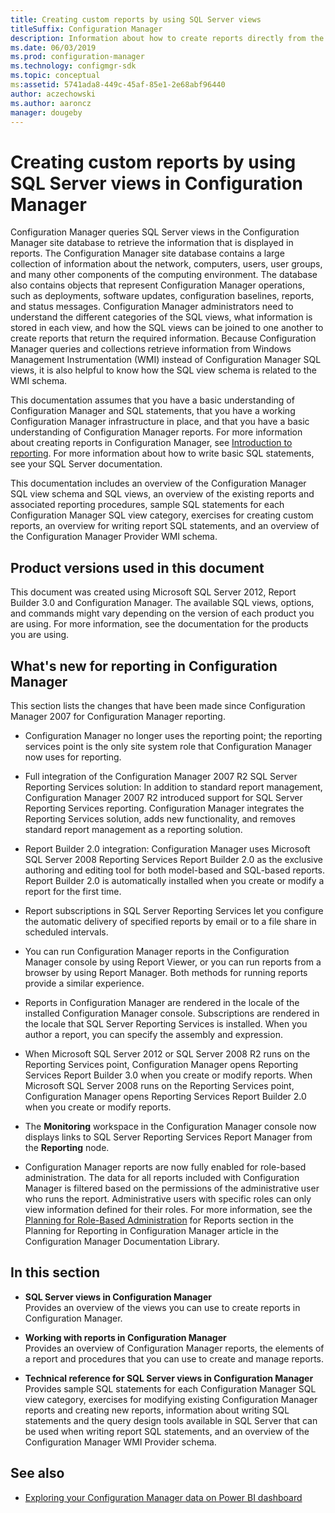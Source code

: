 ```yaml
---
title: Creating custom reports by using SQL Server views
titleSuffix: Configuration Manager
description: Information about how to create reports directly from the Configuration Manager console.
ms.date: 06/03/2019
ms.prod: configuration-manager
ms.technology: configmgr-sdk
ms.topic: conceptual
ms:assetid: 5741ada8-449c-45af-85e1-2e68abf96440
author: aczechowski
ms.author: aaroncz
manager: dougeby
---
```


# Creating custom reports by using SQL Server views in Configuration Manager

Configuration Manager queries SQL Server views in the Configuration Manager site database to retrieve the information that is displayed in reports. The Configuration Manager site database contains a large collection of information about the network, computers, users, user groups, and many other components of the computing environment. The database also contains objects that represent Configuration Manager operations, such as deployments, software updates, configuration baselines, reports, and status messages. Configuration Manager administrators need to understand the different categories of the SQL views, what information is stored in each view, and how the SQL views can be joined to one another to create reports that return the required information. Because Configuration Manager queries and collections retrieve information from Windows Management Instrumentation (WMI) instead of Configuration Manager SQL views, it is also helpful to know how the SQL view schema is related to the WMI schema.

This documentation assumes that you have a basic understanding of Configuration Manager and SQL statements, that you have a working Configuration Manager infrastructure in place, and that you have a basic understanding of Configuration Manager reports. For more information about creating reports in Configuration Manager, see [Introduction to reporting](../../../../core/servers/manage/introduction-to-reporting.md). For more information about how to write basic SQL statements, see your SQL Server documentation.

This documentation includes an overview of the Configuration Manager SQL view schema and SQL views, an overview of the existing reports and associated reporting procedures, sample SQL statements for each Configuration Manager SQL view category, exercises for creating custom reports, an overview for writing report SQL statements, and an overview of the Configuration Manager Provider WMI schema.

## Product versions used in this document

This document was created using Microsoft SQL Server 2012, Report Builder 3.0 and Configuration Manager. The available SQL views, options, and commands might vary depending on the version of each product you are using. For more information, see the documentation for the products you are using.

## What's new for reporting in Configuration Manager

This section lists the changes that have been made since Configuration Manager 2007 for Configuration Manager reporting.

- Configuration Manager no longer uses the reporting point; the reporting services point is the only site system role that Configuration Manager now uses for reporting.

- Full integration of the Configuration Manager 2007 R2 SQL Server Reporting Services solution: In addition to standard report management, Configuration Manager 2007 R2 introduced support for SQL Server Reporting Services reporting. Configuration Manager integrates the Reporting Services solution, adds new functionality, and removes standard report management as a reporting solution.

- Report Builder 2.0 integration: Configuration Manager uses Microsoft SQL Server 2008 Reporting Services Report Builder 2.0 as the exclusive authoring and editing tool for both model-based and SQL-based reports. Report Builder 2.0 is automatically installed when you create or modify a report for the first time.

- Report subscriptions in SQL Server Reporting Services let you configure the automatic delivery of specified reports by email or to a file share in scheduled intervals.

- You can run Configuration Manager reports in the Configuration Manager console by using Report Viewer, or you can run reports from a browser by using Report Manager. Both methods for running reports provide a similar experience.

- Reports in Configuration Manager are rendered in the locale of the installed Configuration Manager console. Subscriptions are rendered in the locale that SQL Server Reporting Services is installed. When you author a report, you can specify the assembly and expression.

- When Microsoft SQL Server 2012 or SQL Server 2008 R2 runs on the Reporting Services point, Configuration Manager opens Reporting Services Report Builder 3.0 when you create or modify reports. When Microsoft SQL Server 2008 runs on the Reporting Services point, Configuration Manager opens Reporting Services Report Builder 2.0 when you create or modify reports.

- The **Monitoring** workspace in the Configuration Manager console now displays links to SQL Server Reporting Services Report Manager from the **Reporting** node.

- Configuration Manager reports are now fully enabled for role-based administration. The data for all reports included with Configuration Manager is filtered based on the permissions of the administrative user who runs the report. Administrative users with specific roles can only view information defined for their roles. For more information, see the [Planning for Role-Based Administration](../../../../core/servers/manage/planning-for-reporting.md#plan-for-role-based-administration) for Reports section in the  Planning for Reporting in Configuration Manager article in the Configuration Manager Documentation Library.

## In this section

- **SQL Server views in Configuration Manager**  
  Provides an overview of the views you can use to create reports in Configuration Manager.

- **Working with reports in Configuration Manager**  
  Provides an overview of Configuration Manager reports, the elements of a report and procedures that you can use to create and manage reports.

- **Technical reference for SQL Server views in Configuration Manager**  
  Provides sample SQL statements for each Configuration Manager SQL view category, exercises for modifying existing Configuration Manager reports and creating new reports, information about writing SQL statements and the query design tools available in SQL Server that can be used when writing report SQL statements, and an overview of the Configuration Manager WMI Provider schema.

## See also

- [Exploring your Configuration Manager data on Power BI dashboard](https://techcommunity.microsoft.com/t5/Configuration-Manager-Archive/Exploring-your-System-Center-Configuration-Manager-and-Microsoft/ba-p/273970)
